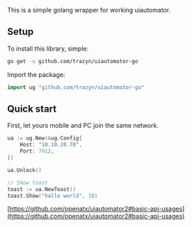 
This is a simple golang wrapper for working uiautomator.

## Setup


To install this library, simple:



```bash
go get -u github.com/trazyn/uiautomator-go
```


Import the package:



```go
import ug "github.com/trazyn/uiautomator-go"
```


## Quick start

First, let yours mobile and PC join the same network.

```go
ua := ug.New(&ug.Config{
    Host: "10.10.20.78",
    Port: 7912,
})

ua.Unlock()

// Show toast
toast := ua.NewToast()
toast.Show("hallo world", 10)
```

[https://github.com/openatx/uiautomator2#basic-api-usages](https://github.com/openatx/uiautomator2#basic-api-usages)

